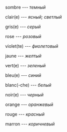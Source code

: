 sombre --- *темный*



clair(e) --- *ясный; светлый*



gris(e) --- *серый*



rose --- *розовый*



violet(te) --- *фиолетовый*



jaune --- *желтый*



vert(e) --- *зеленый*



bleu(e) --- *синий*



blanc(-che) --- *белый*



noir(e) --- *черный*



orange --- *оранжевый*



rouge --- *красный*



marron --- *коричневый*